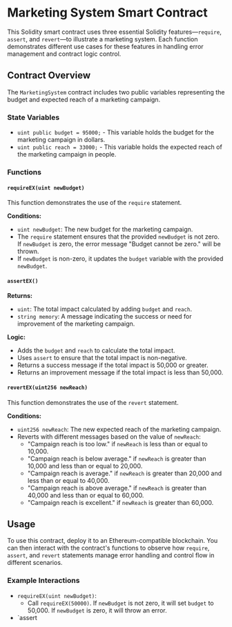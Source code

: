# Marketing System Smart Contract

This Solidity smart contract uses three essential Solidity features—`require`, `assert`, and `revert`—to illustrate a marketing system. Each function demonstrates different use cases for these features in handling error management and contract logic control.

## Contract Overview

The `MarketingSystem` contract includes two public variables representing the budget and expected reach of a marketing campaign.

### State Variables
- `uint public budget = 95000;` - This variable holds the budget for the marketing campaign in dollars.
- `uint public reach = 33000;` - This variable holds the expected reach of the marketing campaign in people.

### Functions

#### `requireEX(uint newBudget)`
This function demonstrates the use of the `require` statement.

**Conditions:**
- `uint newBudget`: The new budget for the marketing campaign.
- The `require` statement ensures that the provided `newBudget` is not zero. If `newBudget` is zero, the error message "Budget cannot be zero." will be thrown.
- If `newBudget` is non-zero, it updates the `budget` variable with the provided `newBudget`.

#### `assertEX()`
**Returns:**
- `uint`: The total impact calculated by adding `budget` and `reach`.
- `string memory`: A message indicating the success or need for improvement of the marketing campaign.

**Logic:**
- Adds the `budget` and `reach` to calculate the total impact.
- Uses `assert` to ensure that the total impact is non-negative.
- Returns a success message if the total impact is 50,000 or greater.
- Returns an improvement message if the total impact is less than 50,000.

#### `revertEX(uint256 newReach)`
This function demonstrates the use of the `revert` statement.

**Conditions:**
- `uint256 newReach`: The new expected reach of the marketing campaign.
- Reverts with different messages based on the value of `newReach`:
  - "Campaign reach is too low." if `newReach` is less than or equal to 10,000.
  - "Campaign reach is below average." if `newReach` is greater than 10,000 and less than or equal to 20,000.
  - "Campaign reach is average." if `newReach` is greater than 20,000 and less than or equal to 40,000.
  - "Campaign reach is above average." if `newReach` is greater than 40,000 and less than or equal to 60,000.
  - "Campaign reach is excellent." if `newReach` is greater than 60,000.

## Usage

To use this contract, deploy it to an Ethereum-compatible blockchain. You can then interact with the contract's functions to observe how `require`, `assert`, and `revert` statements manage error handling and control flow in different scenarios.

### Example Interactions
- `requireEX(uint newBudget)`:
  - Call `requireEX(50000)`. If `newBudget` is not zero, it will set `budget` to 50,000. If `newBudget` is zero, it will throw an error.
- `assert
